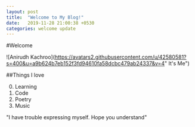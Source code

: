 ```yaml
---
layout: post
title:  "Welcome to My Blog!"
date:   2019-11-28 21:00:38 +0530
categories: welcome update
---
```

#Welcome

![Anirudh Kachroo](https://avatars2.githubusercontent.com/u/42580581?s=400&u=a9b624b7eb152f3fd94610fa58dcbc479ab24337&v=4" It's Me")

##Things I love

0. Learning
1. Code
2. Poetry
3. Music

>
"I have trouble expressing myself. Hope you understand"
